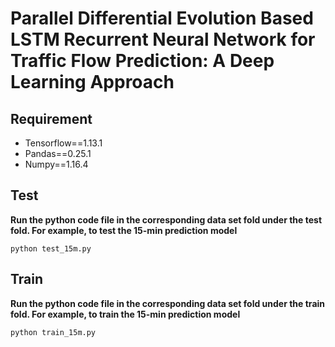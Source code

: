 # Parallel Differential Evolution Based LSTM Recurrent Neural Network for Traffic Flow Prediction: A Deep Learning Approach
## Requirement
- Tensorflow==1.13.1
- Pandas==0.25.1
- Numpy==1.16.4
## Test
**Run the python code file in the corresponding data set fold under the test fold. For example, to test the 15-min prediction model**
```
python test_15m.py
```
## Train
**Run the python code file in the corresponding data set fold under the train fold. For example, to train the 15-min prediction model**
```
python train_15m.py
```
